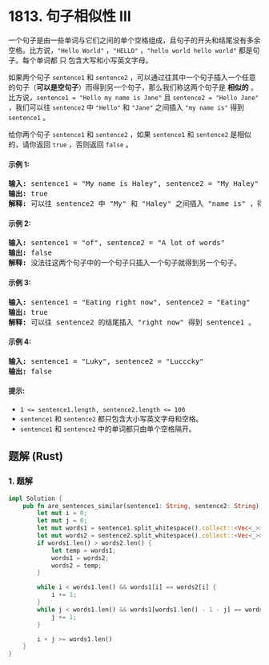 # 1813. 句子相似性 III
一个句子是由一些单词与它们之间的单个空格组成，且句子的开头和结尾没有多余空格。比方说，`"Hello World"` ，`"HELLO"` ，`"hello world hello world"` 都是句子。每个单词都 只 包含大写和小写英文字母。

如果两个句子 `sentence1` 和 `sentence2` ，可以通过往其中一个句子插入一个任意的句子（**可以是空句子**）而得到另一个句子，那么我们称这两个句子是 **相似的** 。比方说，`sentence1 = "Hello my name is Jane"` 且 `sentence2 = "Hello Jane"` ，我们可以往 `sentence2` 中 `"Hello"` 和 `"Jane"` 之间插入 `"my name is"` 得到 `sentence1` 。

给你两个句子 `sentence1` 和 `sentence2` ，如果 `sentence1` 和 `sentence2` 是相似的，请你返回 `true` ，否则返回 `false` 。

#### 示例 1:
<pre>
<strong>输入:</strong> sentence1 = "My name is Haley", sentence2 = "My Haley"
<strong>输出:</strong> true
<strong>解释:</strong> 可以往 sentence2 中 "My" 和 "Haley" 之间插入 "name is" ，得到 sentence1 。
</pre>

#### 示例 2:
<pre>
<strong>输入:</strong> sentence1 = "of", sentence2 = "A lot of words"
<strong>输出:</strong> false
<strong>解释:</strong> 没法往这两个句子中的一个句子只插入一个句子就得到另一个句子。
</pre>

#### 示例 3:
<pre>
<strong>输入:</strong> sentence1 = "Eating right now", sentence2 = "Eating"
<strong>输出:</strong> true
<strong>解释:</strong> 可以往 sentence2 的结尾插入 "right now" 得到 sentence1 。
</pre>

#### 示例 4:
<pre>
<strong>输入:</strong> sentence1 = "Luky", sentence2 = "Lucccky"
<strong>输出:</strong> false
</pre>

#### 提示:
* `1 <= sentence1.length, sentence2.length <= 100`
* `sentence1` 和 `sentence2` 都只包含大小写英文字母和空格。
* `sentence1` 和 `sentence2` 中的单词都只由单个空格隔开。

## 题解 (Rust)

### 1. 题解
```Rust
impl Solution {
    pub fn are_sentences_similar(sentence1: String, sentence2: String) -> bool {
        let mut i = 0;
        let mut j = 0;
        let mut words1 = sentence1.split_whitespace().collect::<Vec<_>>();
        let mut words2 = sentence2.split_whitespace().collect::<Vec<_>>();
        if words1.len() > words2.len() {
            let temp = words1;
            words1 = words2;
            words2 = temp;
        }

        while i < words1.len() && words1[i] == words2[i] {
            i += 1;
        }
        while j < words1.len() && words1[words1.len() - 1 - j] == words2[words2.len() - 1 - j] {
            j += 1;
        }

        i + j >= words1.len()
    }
}
```
